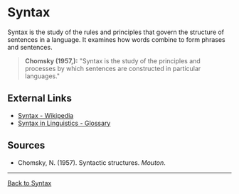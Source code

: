 # Syntax

Syntax is the study of the rules and principles that govern the structure of sentences in a language. It examines how words combine to form phrases and sentences.

> **Chomsky (1957,):**
> "Syntax is the study of the principles and processes by which sentences are constructed in particular languages."

## External Links

- [Syntax - Wikipedia](https://en.wikipedia.org/wiki/Syntax)
- [Syntax in Linguistics - Glossary](https://glossary.sil.org/term/syntax)

## Sources

- Chomsky, N. (1957). Syntactic structures. *Mouton*.

---

[Back to Syntax](../README.md)

